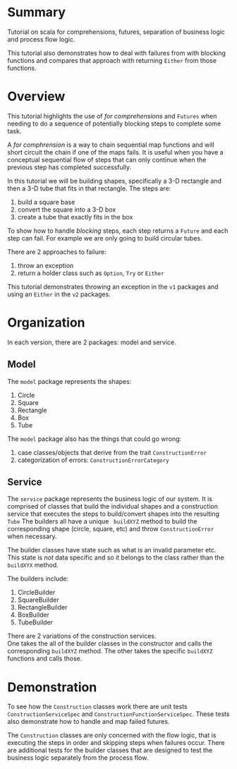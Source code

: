 # Summary
Tutorial on scala for comprehensions, futures, separation of business logic and process flow logic.

This tutorial also demonstrates how to deal with failures from with blocking functions and compares that approach with returning ```Either``` from those functions.

# Overview
This tutorial highlights the use of _for comprehensions_ and ```Futures``` when needing to do a sequence of potentially blocking steps to complete some task.

A _for comphrension_ is a way to chain sequential map functions and will short circuit the chain if one of the maps fails.  It is useful when you have a conceptual sequential flow of steps that can only continue when the previous step has completed successfully. 

In this tutorial we will be building shapes, specifically a 3-D rectangle and then a 3-D tube that fits in that rectangle.  The steps are:
1. build a square base
1. convert the square into a 3-D box
1. create a tube that exactly fits in the box

To show how to handle _blocking_ steps, each step returns a ```Future``` and each step can fail.  For example we are only going to build circular tubes.

There are 2 approaches to failure:
1. throw an exception
1. return a holder class such as ```Option```, ```Try``` or ```Either```

This tutorial demonstrates throwing an exception in the ```v1``` packages and using an ```Either``` in the ```v2``` packages.


# Organization
In each version, there are 2 packages: model and service.

## Model
The ```model``` package represents the shapes:
1. Circle
1. Square
1. Rectangle
1. Box
1. Tube

The ```model``` package also has the things that could go wrong:
1. case classes/objects that derive from the trait ```ConstructionError```
1. categorization of errors: ```ConstructionErrorCategory```

## Service
The ```service``` package represents the business logic of our system.  It is comprised of classes that build the individual shapes and a construction service that executes the steps to build/convert shapes into the resulting ```Tube```
The builders all have a unique ``` buildXYZ``` method to build the corresponding shape (circle, square, etc) and throw ```ConstructionError``` when necessary.  

The builder classes have state such as what is an invalid parameter etc.  This state is _not_ data specific and so it belongs to the class rather than the ```buildXYX``` method.

The builders include:
1. CircleBuilder
1. SquareBuilder
1. RectangleBuilder
1. BoxBuilder
1. TubeBuilder

There are 2 variations of the construction services.  
One takes the all of the builder classes in the constructor and calls the corresponding ```buildXYZ``` method.
The other takes the specific ```buildXYZ``` functions and calls those.

# Demonstration
To see how the ```Construction``` classes work there are unit tests ```ConstructionServiceSpec``` and ```ConstructionFunctionServiceSpec```.  These tests also demonstrate how to handle and map failed futures.

The ```Construction``` classes are only concerned with the flow logic, that is executing the steps in order and skipping steps when failures occur.  There are additional tests for the builder classes that are designed to test the business logic separately from the process flow.
